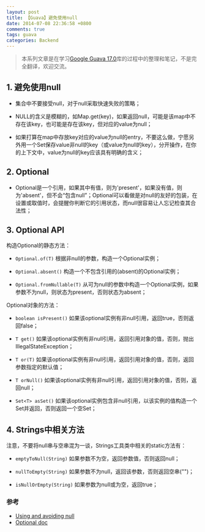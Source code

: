 ```yaml
---
layout: post
title: 【Guava】避免使用null
date: 2014-07-08 22:36:58 +0800
comments: true
tags: guava
categories: Backend
---
```


> 本系列文章是在学习[Google Guava 17.0](https://code.google.com/p/guava-libraries/)库的过程中的整理和笔记，不是完全翻译，欢迎交流。

## 1. 避免使用null

- 集合中不要接受null，对于null采取快速失败的策略；

- NULL的含义是模糊的，如Map.get(key)，如果返回null，可能是该map中不存在该key，也可能是存在该key，但对应的value为null；

- 如果打算在map中存放key对应的value为null的entry，不要这么做，宁愿另外用一个Set保存value非null的key（或value为null的key），分开操作，在你的上下文中，value为null的key应该具有明确的含义；

<!-- more -->

## 2. Optional<T>

- Optional是一个引用，如果其中有值，则为'present'，如果没有值，则为'absent'，但不会“包含null”；Optional可以看做是对null的友好的包装，在设置或取值时，会提醒你判断它的引用状态，而null很容易让人忘记检查其合法性；

## 3. Optional API

构造Optional的静态方法：

- `Optional.of(T)`		根据非null的参数，构造一个Optional实例；

- `Optional.absent()`		构造一个不包含引用的(absent)的Optional实例；

- `Optional.fromNullable(T)`	从可为null的参数中构造一个Optional实例，如果参数不为null，则状态为present，否则状态为absent；

Optional对象的方法：

- `boolean isPresent()`	如果该optional实例有非null引用，返回true，否则返回false；

- `T get()`				如果该optional实例有非null引用，返回引用对象的值，否则，抛出IllegalStateException；

- `T or(T)`				如果该optional实例有非null引用，返回引用对象的值，否则，返回参数指定的默认值；

- `T orNull()`			如果该optional实例有非null引用，返回引用对象的值，否则，返回null；

- `Set<T> asSet()`		如果该optional实例包含非null引用，以该实例的值构造一个Set并返回，否则返回一个空Set；

## 4. Strings中相关方法

注意，不要将null串与空串混为一谈，Strings工具类中相关的static方法有：

- `emptyToNull(String)`		如果参数不为空，返回参数值，否则返回null；

- `nullToEmpty(String)`		如果参数不为null，返回该参数，否则返回空串("")；

- `isNullOrEmpty(String)`	如果参数为null或为空，返回true；

### 参考

- [Using and avoiding null](https://code.google.com/p/guava-libraries/wiki/UsingAndAvoidingNullExplained)
- [Optional doc](http://docs.guava-libraries.googlecode.com/git-history/release/javadoc/com/google/common/base/Optional.html)
